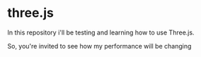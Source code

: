 # three.js

In this repository i'll be testing and learning how to use Three.js.

So, you're invited to see how my performance will be changing
